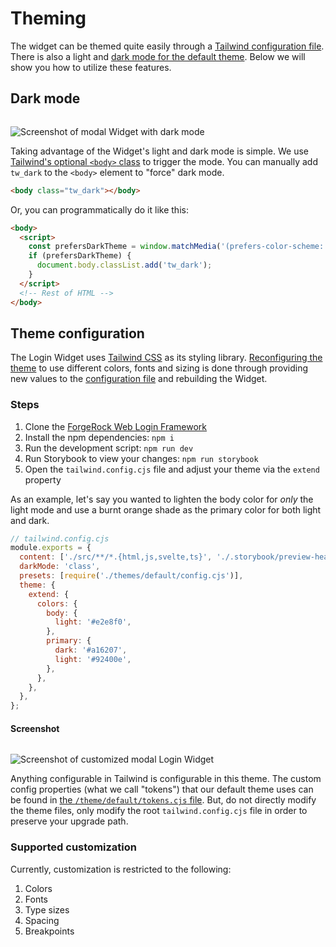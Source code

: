 <script>
  import Image from '../../image.svelte';
</script>

# Theming

The widget can be themed quite easily through a [Tailwind configuration file](https://tailwindcss.com/docs/configuration). There is also a light and [dark mode for the default theme](https://tailwindcss.com/docs/dark-mode). Below we will show you how to utilize these features.

## Dark mode

<Image>

![Screenshot of modal Widget with dark mode](/img/modal-widget-dark.png)

</Image>

Taking advantage of the Widget's light and dark mode is simple. We use [Tailwind's optional `<body>` class](https://tailwindcss.com/docs/dark-mode) to trigger the mode. You can manually add `tw_dark` to the `<body>` element to "force" dark mode.

```html
<body class="tw_dark"></body>
```

Or, you can programmatically do it like this:

```html
<body>
  <script>
    const prefersDarkTheme = window.matchMedia('(prefers-color-scheme: dark)').matches;
    if (prefersDarkTheme) {
      document.body.classList.add('tw_dark');
    }
  </script>
  <!-- Rest of HTML -->
</body>
```

## Theme configuration

The Login Widget uses [Tailwind CSS](https://tailwindcss.com/) as its styling library. [Reconfiguring the theme](https://tailwindcss.com/docs/theme) to use different colors, fonts and sizing is done through providing new values to the [configuration file](https://github.com/cerebrl/forgerock-web-login-framework/blob/main/tailwind.config.cjs) and rebuilding the Widget.

### Steps

1. Clone the [ForgeRock Web Login Framework](https://github.com/cerebrl/forgerock-web-login-framework)
2. Install the npm dependencies: `npm i`
3. Run the development script: `npm run dev`
4. Run Storybook to view your changes: `npm run storybook`
5. Open the `tailwind.config.cjs` file and adjust your theme via the `extend` property

As an example, let's say you wanted to lighten the body color for _only_ the light mode and use a burnt orange shade as the primary color for both light and dark.

```js
// tailwind.config.cjs
module.exports = {
  content: ['./src/**/*.{html,js,svelte,ts}', './.storybook/preview-head.html'],
  darkMode: 'class',
  presets: [require('./themes/default/config.cjs')],
  theme: {
    extend: {
      colors: {
        body: {
          light: '#e2e8f0',
        },
        primary: {
          dark: '#a16207',
          light: '#92400e',
        },
      },
    },
  },
};
```

#### Screenshot

<Image>

![Screenshot of customized modal Login Widget](/img/customized-modal-widget-light.png)

</Image>

Anything configurable in Tailwind is configurable in this theme. The custom config properties (what we call "tokens") that our default theme uses can be found in [the `/theme/default/tokens.cjs` file](https://github.com/cerebrl/forgerock-web-login-framework/blob/main/themes/default/tokens.cjs). But, do not directly modify the theme files, only modify the root `tailwind.config.cjs` file in order to preserve your upgrade path.

### Supported customization

Currently, customization is restricted to the following:

1. Colors
2. Fonts
3. Type sizes
4. Spacing
5. Breakpoints
